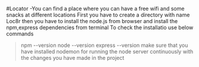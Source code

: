 #Locator
-You can find a place where you can have a free wifi and some snacks at different locations 
First you have to create a directory with name Loc8r
then you have to install the node.js from browser and install the npm,express dependencies from terminal
To check the installatio use below commands
> npm --version
> node --version
> express --version
make sure that you have installed nodemon for running the node server continuously with the changes you have made in the project 

